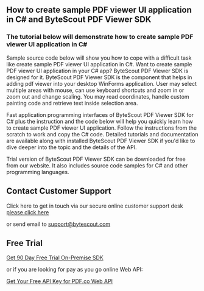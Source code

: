 ## How to create sample PDF viewer UI application in C# and ByteScout PDF Viewer SDK

### The tutorial below will demonstrate how to create sample PDF viewer UI application in C#

Sample source code below will show you how to cope with a difficult task like create sample PDF viewer UI application in C#. Want to create sample PDF viewer UI application in your C# app? ByteScout PDF Viewer SDK is designed for it. ByteScout PDF Viewer SDK is the component that helps in adding pdf viewer into your desktop WinForms application. User may select multiple areas with mouse, can use keyboard shortcuts and zoom in or zoom out and change scaling. You may read coordinates, handle custom painting code and retrieve text inside selection area.

Fast application programming interfaces of ByteScout PDF Viewer SDK for C# plus the instruction and the code below will help you quickly learn how to create sample PDF viewer UI application. Follow the instructions from the scratch to work and copy the C# code. Detailed tutorials and documentation are available along with installed ByteScout PDF Viewer SDK if you'd like to dive deeper into the topic and the details of the API.

Trial version of ByteScout PDF Viewer SDK can be downloaded for free from our website. It also includes source code samples for C# and other programming languages.

## Contact Customer Support

Click here to get in touch via our secure online customer support desk [please click here](https://bytescout.zendesk.com/hc/en-us/requests/new?subject=ByteScout%20PDF%20Viewer%20SDK%20Question)

or send email to [support@bytescout.com](mailto:support@bytescout.com?subject=ByteScout%20PDF%20Viewer%20SDK%20Question) 

## Free Trial

[Get 90 Day Free Trial On-Premise SDK](https://bytescout.com/download/web-installer?utm_source=github-readme)

or if you are looking for pay as you go online Web API:

[Get Your Free API Key for PDF.co Web API](https://pdf.co/documentation/api?utm_source=github-readme)